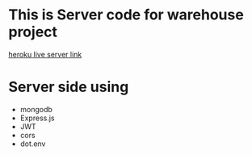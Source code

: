# This is Server code for warehouse project

[heroku live server link](https://aqueous-lake-72279.herokuapp.com/)

# Server side using 

* mongodb
* Express.js
* JWT
* cors
* dot.env


